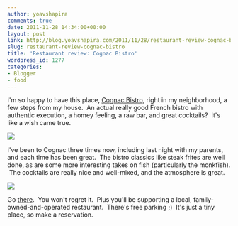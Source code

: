 ```yaml
---
author: yoavshapira
comments: true
date: 2011-11-28 14:34:00+00:00
layout: post
link: http://blog.yoavshapira.com/2011/11/28/restaurant-review-cognac-bistro/
slug: restaurant-review-cognac-bistro
title: 'Restaurant review: Cognac Bistro'
wordpress_id: 1277
categories:
- Blogger
- food
---
```


I'm so happy to have this place, [Cognac Bistro](http://www.cognacbistro.com/), right in my neighborhood, a few steps from my house.  An actual really good French bistro with authentic execution, a homey feeling, a raw bar, and great cocktails?  It's like a wish came true.  
  


[![](http://www.cognacbistro.com/images/plate2.jpg)](http://www.cognacbistro.com/images/plate2.jpg)

  


  
I've been to Cognac three times now, including last night with my parents, and each time has been great.  The bistro classics like steak frites are well done, as are some more interesting takes on fish (particularly the monkfish).  The cocktails are really nice and well-mixed, and the atmosphere is great.  
  


[![](http://www.cognacbistro.com/images/plate1.jpg)](http://www.cognacbistro.com/images/plate1.jpg)

  


  
Go [there](http://www.cognacbistro.com/).  You won't regret it.  Plus you'll be supporting a local, family-owned-and-operated restaurant.  There's free parking ;)  It's just a tiny place, so make a reservation.
